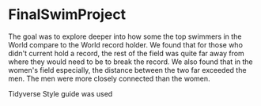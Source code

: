# FinalSwimProject

The goal was to explore deeper into how some the top swimmers in the World compare to the World record holder. We found that for those who didn't current hold a record, the rest of the field was quite far away from where they would need to be to break the record. We also found that in the women's field especially, the distance between the two far exceeded the men. The men were more closely connected than the women.

Tidyverse Style guide was used
